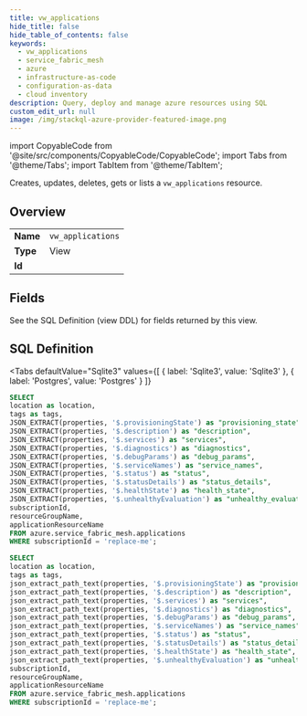 ```yaml
--- 
title: vw_applications
hide_title: false
hide_table_of_contents: false
keywords:
  - vw_applications
  - service_fabric_mesh
  - azure
  - infrastructure-as-code
  - configuration-as-data
  - cloud inventory
description: Query, deploy and manage azure resources using SQL
custom_edit_url: null
image: /img/stackql-azure-provider-featured-image.png
---
```


import CopyableCode from '@site/src/components/CopyableCode/CopyableCode';
import Tabs from '@theme/Tabs';
import TabItem from '@theme/TabItem';

Creates, updates, deletes, gets or lists a <code>vw_applications</code> resource.

## Overview
<table><tbody>
<tr><td><b>Name</b></td><td><code>vw_applications</code></td></tr>
<tr><td><b>Type</b></td><td>View</td></tr>
<tr><td><b>Id</b></td><td><CopyableCode code="azure.service_fabric_mesh.vw_applications" /></td></tr>
</tbody></table>

## Fields

See the SQL Definition (view DDL) for fields returned by this view.

## SQL Definition

<Tabs
defaultValue="Sqlite3"
values={[
{ label: 'Sqlite3', value: 'Sqlite3' },
{ label: 'Postgres', value: 'Postgres' }
]}
>
<TabItem value="Sqlite3">

```sql
SELECT
location as location,
tags as tags,
JSON_EXTRACT(properties, '$.provisioningState') as "provisioning_state",
JSON_EXTRACT(properties, '$.description') as "description",
JSON_EXTRACT(properties, '$.services') as "services",
JSON_EXTRACT(properties, '$.diagnostics') as "diagnostics",
JSON_EXTRACT(properties, '$.debugParams') as "debug_params",
JSON_EXTRACT(properties, '$.serviceNames') as "service_names",
JSON_EXTRACT(properties, '$.status') as "status",
JSON_EXTRACT(properties, '$.statusDetails') as "status_details",
JSON_EXTRACT(properties, '$.healthState') as "health_state",
JSON_EXTRACT(properties, '$.unhealthyEvaluation') as "unhealthy_evaluation",
subscriptionId,
resourceGroupName,
applicationResourceName
FROM azure.service_fabric_mesh.applications
WHERE subscriptionId = 'replace-me';
```

</TabItem>
<TabItem value="Postgres">

```sql
SELECT
location as location,
tags as tags,
json_extract_path_text(properties, '$.provisioningState') as "provisioning_state",
json_extract_path_text(properties, '$.description') as "description",
json_extract_path_text(properties, '$.services') as "services",
json_extract_path_text(properties, '$.diagnostics') as "diagnostics",
json_extract_path_text(properties, '$.debugParams') as "debug_params",
json_extract_path_text(properties, '$.serviceNames') as "service_names",
json_extract_path_text(properties, '$.status') as "status",
json_extract_path_text(properties, '$.statusDetails') as "status_details",
json_extract_path_text(properties, '$.healthState') as "health_state",
json_extract_path_text(properties, '$.unhealthyEvaluation') as "unhealthy_evaluation",
subscriptionId,
resourceGroupName,
applicationResourceName
FROM azure.service_fabric_mesh.applications
WHERE subscriptionId = 'replace-me';
```

</TabItem>
</Tabs>
